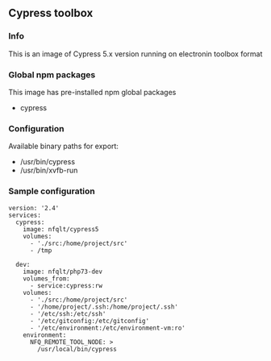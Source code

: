 ## Cypress toolbox

### Info
This is an image of Cypress 5.x version running on electronin toolbox format

### Global npm packages
This image has pre-installed npm global packages

 - cypress

### Configuration
Available binary paths for export:

- /usr/bin/cypress
- /usr/bin/xvfb-run

### Sample configuration
```
version: '2.4'
services:
  cypress:
    image: nfqlt/cypress5
    volumes:
      - './src:/home/project/src'
      - /tmp

  dev:
    image: nfqlt/php73-dev
    volumes_from:
      - service:cypress:rw
    volumes:
      - './src:/home/project/src'
      - '/home/project/.ssh:/home/project/.ssh'
      - '/etc/ssh:/etc/ssh'
      - '/etc/gitconfig:/etc/gitconfig'
      - '/etc/environment:/etc/environment-vm:ro'
    environment:
      NFQ_REMOTE_TOOL_NODE: >
        /usr/local/bin/cypress
```

